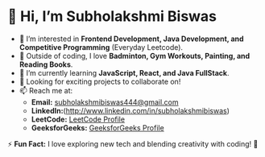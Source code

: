 # 👋 Hi, I’m Subholakshmi Biswas
- 👀 I’m interested in **Frontend Development, Java Development, and Competitive Programming** (Everyday Leetcode).  
- 🎨 Outside of coding, I love **Badminton, Gym Workouts, Painting, and Reading Books**.  
- 🌱 I’m currently learning **JavaScript, React, and Java FullStack**.  
- 🎯 Looking for exciting projects to collaborate on!  
- 📫 Reach me at:  
  - **Email:** subholakshmibiswas444@gmail.com  
  - **LinkedIn:**(http://www.linkedin.com/in/subholakshmibiswas)  
  - **LeetCode:** [LeetCode Profile]((https://leetcode.com/u/subhlakshmi/))  
  - **GeeksforGeeks:** [GeeksforGeeks Profile]([https://www.geeksforgeeks.org/user/subholakshmcyrg/])  

⚡ **Fun Fact:** I love exploring new tech and blending creativity with coding! 🚀  

